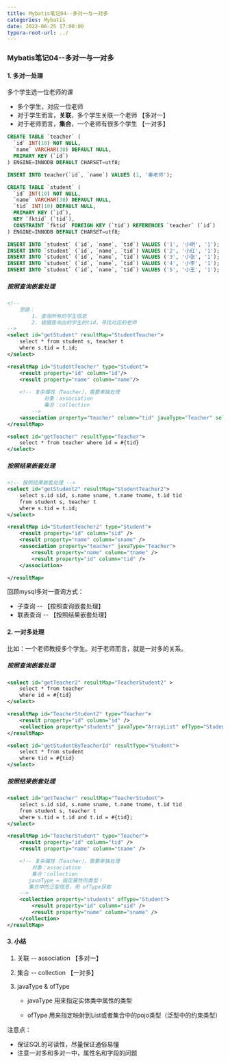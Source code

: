 ```yaml
---
title: Mybatis笔记04--多对一与一对多
categories: Mybatis
date: 2022-06-25 17:00:00
typora-root-url: ../
---
```


### Mybatis笔记04--多对一与一对多

#### 1. 多对一处理

多个学生选一位老师的课

- 多个学生，对应一位老师
- 对于学生而言，**关联**，多个学生关联一个老师 【多对一】
- 对于老师而言，**集合**，一个老师有很多个学生 【一对多】

```sql
CREATE TABLE `teacher` (
  `id` INT(10) NOT NULL,
  `name` VARCHAR(30) DEFAULT NULL,
  PRIMARY KEY (`id`)
) ENGINE=INNODB DEFAULT CHARSET=utf8;

INSERT INTO teacher(`id`, `name`) VALUES (1, '秦老师'); 

CREATE TABLE `student` (
  `id` INT(10) NOT NULL,
  `name` VARCHAR(30) DEFAULT NULL,
  `tid` INT(10) DEFAULT NULL,
  PRIMARY KEY (`id`),
  KEY `fktid` (`tid`),
  CONSTRAINT `fktid` FOREIGN KEY (`tid`) REFERENCES `teacher` (`id`)
) ENGINE=INNODB DEFAULT CHARSET=utf8;

INSERT INTO `student` (`id`, `name`, `tid`) VALUES ('1', '小明', '1'); 
INSERT INTO `student` (`id`, `name`, `tid`) VALUES ('2', '小红', '1'); 
INSERT INTO `student` (`id`, `name`, `tid`) VALUES ('3', '小张', '1'); 
INSERT INTO `student` (`id`, `name`, `tid`) VALUES ('4', '小李', '1'); 
INSERT INTO `student` (`id`, `name`, `tid`) VALUES ('5', '小王', '1');
```

##### 按照查询嵌套处理

```xml
<!--
    思路：
        1. 查询所有的学生信息
        2. 根据查询出的学生的tid，寻找对应的老师
-->
<select id="getStudent" resultMap="StudentTeacher">
    select * from student s, teacher t
    where s.tid = t.id;
</select>

<resultMap id="StudentTeacher" type="Student">
    <result property="id" column="id"/>
    <result property="name" column="name"/>
    
    <!-- 复杂属性（Teacher），需要单独处理
            对象：association
            集合：collection
        -->
    <association property="teacher" column="tid" javaType="Teacher" select="getTeacher" />
</resultMap>

<select id="getTeacher" resultType="Teacher">
    select * from teacher where id = #{tid}
</select>
```

##### 按照结果嵌套处理

```xml
<!-- 按照结果嵌套处理 -->
<select id="getStudent2" resultMap="StudentTeacher2">
    select s.id sid, s.name sname, t.name tname, t.id tid
    from student s, teacher t
    where s.tid = t.id;
</select>

<resultMap id="StudentTeacher2" type="Student">
    <result property="id" column="sid" />
    <result property="name" column="sname" />
    <association property="teacher" javaType="Teacher">
        <result property="name" column="tname" />
        <result property="id" column="tid" />
    </association>

</resultMap>
```



回顾mysql多对一查询方式：

- 子查询	-- 【按照查询嵌套处理】
- 联表查询  -- 【按照结果嵌套处理】

#### 2. 一对多处理

比如：一个老师教授多个学生。对于老师而言，就是一对多的关系。

##### 按照查询嵌套处理

```xml
<select id="getTeacher2" resultMap="TeacherStudent2" >
    select * from teacher
    where id = #{tid}
</select>

<resultMap id="TeacherStudent2" type="Teacher">
    <result property="id" column="id" />
    <collection property="students" javaType="ArrayList" ofType="Student" select="getStudentByTeacherId" column="id" />
</resultMap>

<select id="getStudentByTeacherId" resultType="Student">
    select * from student
    where tid = #{tid}
</select>
```

##### 按照结果嵌套处理

```xml
<select id="getTeacher" resultMap="TeacherStudent">
    select s.id sid, s.name sname, t.name tname, t.id tid
    from student s, teacher t
    where s.tid = t.id and t.id = #{tid};
</select>

<resultMap id="TeacherStudent" type="Teacher">
    <result property="id" column="tid" />
    <result property="name" column="tname" />

    <!-- 复杂属性（Teacher），需要单独处理
        对象：association
        集合：collection
       javaType = 指定属性的类型！
       集合中的泛型信息，用 ofType获取
    -->
    <collection property="students" ofType="Student">
        <result property="id" column="sid" />
        <result property="name" column="sname" />
    </collection>
</resultMap>
```

#### 3. 小结

1. 关联 -- association 【多对一】

2. 集合 -- collection  【一对多】

3. javaType   &   ofType

   - javaType  用来指定实体类中属性的类型

   - ofType 用来指定映射到List或者集合中的pojo类型（泛型中的约束类型）

注意点：

- 保证SQL的可读性，尽量保证通俗易懂
- 注意一对多和多对一中，属性名和字段的问题

   
